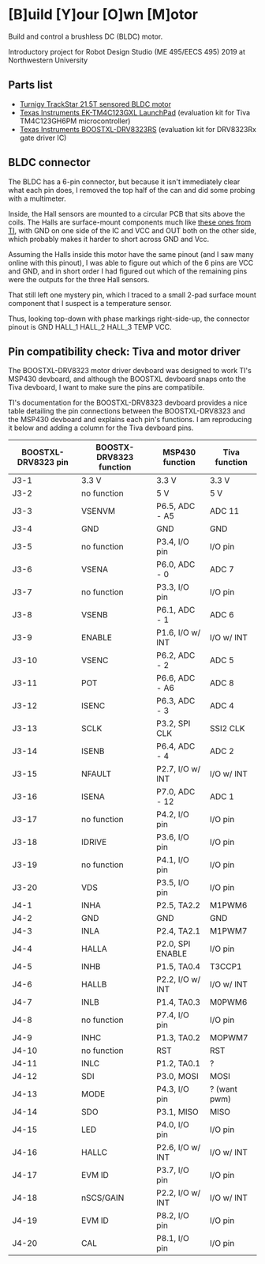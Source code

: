 # [B]uild [Y]our [O]wn [M]otor
Build and control a brushless DC (BLDC) motor.

Introductory project for Robot Design Studio (ME 495/EECS 495) 2019 at Northwestern University

## Parts list
- [Turnigy TrackStar 21.5T sensored BLDC motor](https://hobbyking.com/en_us/turnigy-trackstar-21-5t-sensored-brushless-motor-1855kv-roar-approved.html)
- [Texas Instruments EK-TM4C123GXL LaunchPad](http://www.ti.com/tool/EK-TM4C123GXL) (evaluation kit for Tiva TM4C123GH6PM microcontroller)
- [Texas Instruments BOOSTXL-DRV8323RS](http://www.ti.com/general/docs/litabsmultiplefilelist.tsp?literatureNumber=slvub01c) (evaluation kit for DRV8323Rx gate driver IC)

## BLDC connector
The BLDC has a 6-pin connector, but because it isn't immediately clear what each pin does, I removed the top half of the can and did some probing with a multimeter.

Inside, the Hall sensors are mounted to a circular PCB that sits above the coils.
The Halls are surface-mount components much like [these ones from TI](http://www.ti.com/product/DRV5055), with GND on one side of the IC and VCC and OUT both on the other side, which probably makes it harder to short across GND and Vcc.

Assuming the Halls inside this motor have the same pinout (and I saw many online with this pinout), I was able to figure out which of the 6 pins are VCC and GND, and in short order I had figured out which of the remaining pins were the outputs for the three Hall sensors.

That still left one mystery pin, which I traced to a small 2-pad surface mount component that I suspect is a temperature sensor.

Thus, looking top-down with phase markings right-side-up, the connector pinout is
GND HALL_1 HALL_2 HALL_3 TEMP VCC.

## Pin compatibility check: Tiva and motor driver
The BOOSTXL-DRV8323 motor driver devboard was designed to work TI's MSP430 devboard, and although the BOOSTXL devboard snaps onto the Tiva devboard, I want to make sure the pins are compatibile.

TI's documentation for the BOOSTXL-DRV8323 devboard provides a nice table detailing the pin connections between the BOOSTXL-DRV8323 and the MSP430 devboard and explains each pin's functions.
I am reproducing it below and adding a column for the Tiva devboard pins.

| BOOSTXL-DRV8323 pin   | BOOSTX-DRV8323 function   | MSP430 function   | Tiva function |
| ------------          | -------------             | ------------      | ------------- |
| J3-1                  | 3.3 V                     | 3.3 V             | 3.3 V         |
| J3-2                  | no function               | 5 V               | 5 V           |
| J3-3                  | VSENVM                    | P6.5, ADC - A5    | ADC 11        |
| J3-4                  | GND                       | GND               | GND           |
| J3-5                  | no function               | P3.4, I/O pin     | I/O pin       |
| J3-6                  | VSENA                     | P6.0, ADC - 0     | ADC 7         |
| J3-7                  | no function               | P3.3, I/O pin     | I/O pin       |
| J3-8                  | VSENB                     | P6.1, ADC - 1     | ADC 6         |
| J3-9                  | ENABLE                    | P1.6, I/O w/ INT  | I/O w/ INT    |
| J3-10                 | VSENC                     | P6.2, ADC - 2     | ADC 5         |
| J3-11                 | POT                       | P6.6, ADC - A6    | ADC 8         |
| J3-12                 | ISENC                     | P6.3, ADC - 3     | ADC 4         |
| J3-13                 | SCLK                      | P3.2, SPI CLK     | SSI2 CLK      |
| J3-14                 | ISENB                     | P6.4, ADC - 4     | ADC 2         |
| J3-15                 | NFAULT                    | P2.7, I/O w/ INT  | I/O w/ INT    |
| J3-16                 | ISENA                     | P7.0, ADC - 12    | ADC 1         |
| J3-17                 | no function               | P4.2, I/O pin     | I/O pin       |
| J3-18                 | IDRIVE                    | P3.6, I/O pin     | I/O pin       |
| J3-19                 | no function               | P4.1, I/O pin     | I/O pin       |
| J3-20                 | VDS                       | P3.5, I/O pin     | I/O pin       |
| J4-1                  | INHA                      | P2.5, TA2.2       | M1PWM6        |
| J4-2                  | GND                       | GND               | GND           |
| J4-3                  | INLA                      | P2.4, TA2.1       | M1PWM7        |
| J4-4                  | HALLA                     | P2.0, SPI ENABLE  | I/O pin       |
| J4-5                  | INHB                      | P1.5, TA0.4       | T3CCP1        |
| J4-6                  | HALLB                     | P2.2, I/O w/ INT  | I/O w/ INT    |
| J4-7                  | INLB                      | P1.4, TA0.3       | M0PWM6        |
| J4-8                  | no function               | P7.4, I/O pin     | I/O pin       |
| J4-9                  | INHC                      | P1.3, TA0.2       | MOPWM7        |
| J4-10                 | no function               | RST               | RST           |
| J4-11                 | INLC                      | P1.2, TA0.1       | ?             |
| J4-12                 | SDI                       | P3.0, MOSI        | MOSI          |
| J4-13                 | MODE                      | P4.3, I/O pin     | ? (want pwm)  |
| J4-14                 | SDO                       | P3.1, MISO        | MISO          |
| J4-15                 | LED                       | P4.0, I/O pin     | I/O pin       |
| J4-16                 | HALLC                     | P2.6, I/O w/ INT  | I/O w/ INT    |
| J4-17                 | EVM ID                    | P3.7, I/O pin     | I/O pin       |
| J4-18                 | nSCS/GAIN                 | P2.2, I/O w/ INT  | I/O w/ INT    |
| J4-19                 | EVM ID                    | P8.2, I/O pin     | I/O pin       |
| J4-20                 | CAL                       | P8.1, I/O pin     | I/O pin       |
